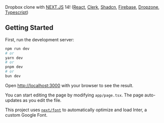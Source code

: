 Dropbox clone with [NEXT.JS](https://nextjs.org/) 14! ([React](https://react.dev/), [Clerk](https://clerk.com/), [Shadcn](https://ui.shadcn.com/), [Firebase](https://firebase.google.com/), [Dropzone](https://react-dropzone.js.org/), [Typescript](https://www.typescriptlang.org/))

## Getting Started

First, run the development server:

```bash
npm run dev
# or
yarn dev
# or
pnpm dev
# or
bun dev
```

Open [http://localhost:3000](http://localhost:3000) with your browser to see the result.

You can start editing the page by modifying `app/page.tsx`. The page auto-updates as you edit the file.

This project uses [`next/font`](https://nextjs.org/docs/basic-features/font-optimization) to automatically optimize and load Inter, a custom Google Font.
